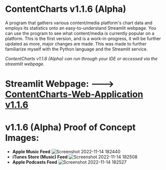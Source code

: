 # ContentCharts v1.1.6 (Alpha)
A program that gathers various content/media platform's chart data and employs its statistics onto an easy-to-understand Streamlit webpage. 
You can use the program to see what content/media is currently popular on a platform.
This is the first version, and is a work-in-progress, it will be further updated as more, major changes are made.
This was made to further familiarize myself with the Python language and the Streamlit service. 

*ContentCharts v1.1.6 (Alpha) can run through your IDE or accessed via the streamlit webpage.*


# Streamlit Webpage: ---> [ContentCharts-Web-Application v1.1.6](https://ariankharazmi-contentcharts-web-application-main-mj8coh.streamlit.app/)

# **v1.1.6 (Alpha) Proof of Concept Images:**

- **Apple Music Feed**
![Screenshot 2022-11-14 182440](https://user-images.githubusercontent.com/100003892/201788907-cca9cece-38ae-4ce4-aa8c-f9549e6ad386.png)
- **iTunes Store (Music) Feed**
![Screenshot 2022-11-14 182508](https://user-images.githubusercontent.com/100003892/201788925-f105e61a-e424-4932-b824-f7e649969223.png)
- **Apple Podcasts Feed**
![Screenshot 2022-11-14 182527](https://user-images.githubusercontent.com/100003892/201788936-ec30cfd4-2fd1-48ef-b12a-6698aa5e35ac.png)

